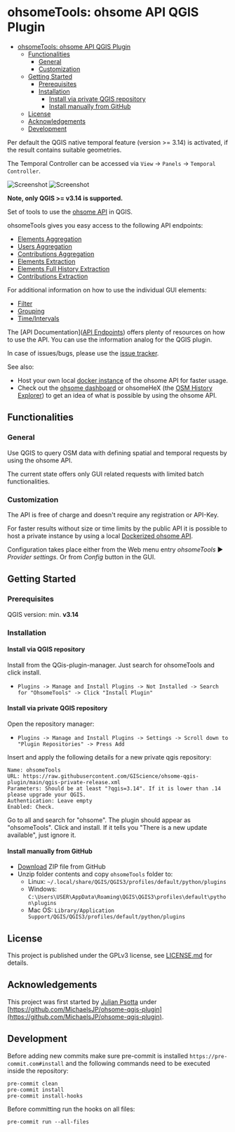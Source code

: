 # ohsomeTools: ohsome API QGIS Plugin

- [ohsomeTools: ohsome API QGIS Plugin](#ohsometools-ohsome-api-qgis-plugin)
  * [Functionalities](#functionalities)
    + [General](#general)
    + [Customization](#customization)
  * [Getting Started](#getting-started)
    + [Prerequisites](#prerequisites)
    + [Installation](#installation)
      - [Install via private QGIS repository](#install-via-private-qgis-repository)
      - [Install manually from GitHub](#install-manually-from-github)
  * [License](#license)
  * [Acknowledgements](#acknowledgements)
  * [Development](#development)


Per default the QGIS native temporal feature (version >= 3.14) is activated, if the result contains suitable geometries.

The Temporal Controller can be accessed via `View` -> `Panels` -> `Temporal Controller`.

![Screenshot](static/ohsome_tab1.png)
![Screenshot](static/ohsome_tab2.png)

**Note, only QGIS >= v3.14 is supported.**

Set of tools to use the [ohsome API](https://api.ohsome.org) in QGIS.

ohsomeTools gives you easy access to the following API endpoints:

- [Elements Aggregation](https://docs.ohsome.org/ohsome-api/stable/endpoints.html#elements-aggregation)
- [Users Aggregation](https://docs.ohsome.org/ohsome-api/stable/endpoints.html#users-aggregation)
- [Contributions Aggregation](https://docs.ohsome.org/ohsome-api/stable/endpoints.html#contributions-aggregation)
- [Elements Extraction](https://docs.ohsome.org/ohsome-api/stable/endpoints.html#elements-extraction)
- [Elements Full History Extraction](https://docs.ohsome.org/ohsome-api/stable/endpoints.html#elements-full-history-extraction)
- [Contributions Extraction](https://docs.ohsome.org/ohsome-api/stable/endpoints.html#contributions-extraction)

For additional information on how to use the individual GUI elements:
- [Filter](https://docs.ohsome.org/ohsome-api/stable/filter.html)
- [Grouping](https://docs.ohsome.org/ohsome-api/stable/group-by.html)
- [Time/Intervals](https://docs.ohsome.org/ohsome-api/stable/time.html)

The [API Documentation]([API Endpoints](https://docs.ohsome.org/ohsome-api/stable/endpoints.html)) offers plenty of
resources on how to use the API. You can use the information analog for the QGIS plugin.

In case of issues/bugs, please use the [issue tracker](https://github.com/GIScience/ohsome-qgis-plugin/issues).

See also:

- Host your own local [docker instance](https://github.com/GIScience/ohsome-api-dockerized) of the ohsome API for faster
  usage.
- Check out the [ohsome dashboard](https://ohsome.org/apps/dashboard) or ohsomeHeX (the
  [OSM History Explorer](https://ohsome.org/apps/osm-history-explorer)) to get an idea of what is possible by using the
  ohsome API.

## Functionalities

### General

Use QGIS to query OSM data with defining spatial and temporal requests by using the ohsome API.

The current state offers only GUI related requests with limited batch functionalities.

### Customization

The API is free of charge and doesn't require any registration or API-Key.

For faster results without size or time limits by the public API it is possible to host a private instance by using a
local [Dockerized ohsome API](https://github.com/GIScience/ohsome-api-dockerized).

Configuration takes place either from the Web menu entry *ohsomeTools* ► *Provider settings*. Or from *Config* button in
the GUI.

## Getting Started

### Prerequisites

QGIS version: min. **v3.14**

### Installation

#### Install via QGIS repository

Install from the QGis-plugin-manager. Just search for ohsomeTools and click install.   
- `Plugins -> Manage and Install Plugins -> Not Installed -> Search for "OhsomeTools" -> Click "Install Plugin"`

#### Install via private QGIS repository

Open the repository manager:
- `Plugins -> Manage and Install Plugins -> Settings -> Scroll down to "Plugin Repositories" -> Press Add`

Insert and apply the following details for a new private qgis repository:
```text
Name: ohsomeTools
URL: https://raw.githubusercontent.com/GIScience/ohsome-qgis-plugin/main/qgis-private-release.xml
Parameters: Should be at least "?qgis=3.14". If it is lower than .14 please upgrade your QGIS.
Authentication: Leave empty
Enabled: Check.
```

Go to all and search for "ohsome". The plugin should appear as "ohsomeTools".
Click and install.
If it tells you "There is a new update available", just ignore it.



#### Install manually from GitHub

- [Download](https://github.com/GIScience/ohsome-qgis-plugin/archive/main.zip) ZIP file from GitHub
- Unzip folder contents and copy `ohsomeTools` folder to:
    - Linux: `~/.local/share/QGIS/QGIS3/profiles/default/python/plugins`
    - Windows: `C:\Users\USER\AppData\Roaming\QGIS\QGIS3\profiles\default\python\plugins`
    - Mac OS: `Library/Application Support/QGIS/QGIS3/profiles/default/python/plugins`

## License

This project is published under the GPLv3 license,
see [LICENSE.md](https://github.com/GIScience/ohsome-qgis-plugin/blob/master/LICENSE) for details.

## Acknowledgements

This project was first started by [Julian Psotta](https://github.com/MichaelsJP)
under [https://github.com/MichaelsJP/ohsome-qgis-plugin](https://github.com/MichaelsJP/ohsome-qgis-plugin).

## Development

Before adding new commits make sure pre-commit is installed `https://pre-commit.com#install` and the following commands
need to be executed inside the repository:

```
pre-commit clean
pre-commit install
pre-commit install-hooks
```

Before committing run the hooks on all files:

```
pre-commit run --all-files
```
